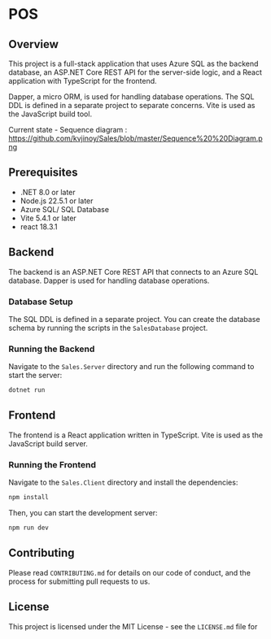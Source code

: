 # POS


## Overview

This project is a full-stack application that uses Azure SQL as the backend database, an ASP.NET Core REST API for the server-side logic, and a React application with TypeScript for the frontend. 

Dapper, a micro ORM, is used for handling database operations. The SQL DDL is defined in a separate project to separate concerns. Vite is used as the JavaScript build tool.

Current state - Sequence diagram : https://github.com/kvjinoy/Sales/blob/master/Sequence%20%20Diagram.png

## Prerequisites

- .NET 8.0 or later
- Node.js 22.5.1 or later
- Azure SQL/ SQL Database
- Vite 5.4.1 or later
- react 18.3.1

## Backend

The backend is an ASP.NET Core REST API that connects to an Azure SQL database. Dapper is used for handling database operations.

### Database Setup

The SQL DDL is defined in a separate project. You can create the database schema by running the scripts in the `SalesDatabase` project.

### Running the Backend

Navigate to the `Sales.Server` directory and run the following command to start the server:

```bash
dotnet run
```

## Frontend

The frontend is a React application written in TypeScript. Vite is used as the JavaScript build server.

### Running the Frontend

Navigate to the `Sales.Client` directory and install the dependencies:

```bash
npm install
```

Then, you can start the development server:

```bash
npm run dev
```

## Contributing

Please read `CONTRIBUTING.md` for details on our code of conduct, and the process for submitting pull requests to us.

## License

This project is licensed under the MIT License - see the `LICENSE.md` file for
